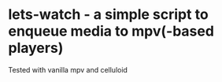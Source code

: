 # lets-watch - a simple script to enqueue media to mpv(-based players)

Tested with vanilla mpv and celluloid
